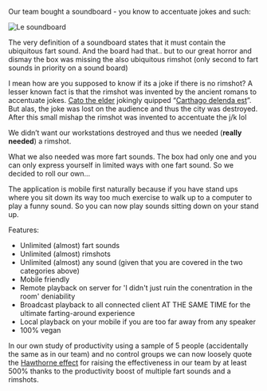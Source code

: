 Our team bought a soundboard - you know to accentuate jokes and such:

![Le soundboard](https://user-images.githubusercontent.com/450310/110112387-f6e7c580-7db1-11eb-9842-b909c800218f.png)

The very definition of a soundboard states that it must contain the ubiquitous fart sound. And the board had that.. but to our great horror and dismay the box was missing the also ubiquitous rimshot (only second to fart sounds in priority on a sound board)

I mean how are you supposed to know if its a joke if there is no rimshot? A lesser known fact is that the rimshot was invented by the ancient romans to accentuate jokes. [Cato the elder](http://en.wikipedia.org/wiki/Cato_the_Elder) jokingly quipped “[Carthago delenda est](http://en.wikipedia.org/wiki/Carthago_delenda_est)”. But alas, the joke was lost on the audience and thus the city was destroyed. After this small mishap the rimshot was invented to accentuate the j/k lol

We didn’t want our workstations destroyed and thus we needed (**really needed**) a rimshot.

What we also needed was more fart sounds. The box had only one and you can only express yourself in limited ways with one fart sound. So we decided to roll our own...

The application is mobile first naturally because if you have stand ups where you sit down its way too much exercise to walk up to a computer to play a funny sound. So you can now play sounds sitting down on your stand up.

Features:
* Unlimited (almost) fart sounds
* Unlimited (almost) rimshots
* Unlimited (almost) any sound (given that you are covered in the two categories above)
* Mobile friendly
* Remote playback on server for 'I didn't just ruin the conentration in the room' deniability
* Broadcast playback to all connected client AT THE SAME TIME for the ultimate farting-around experience
* Local playback on your mobile if you are too far away from any speaker
* 100% vegan

In our own study of productivity using a sample of 5 people (accidentally the same as in our team) and no control groups we can now loosely quote the [Hawthorne effect](http://en.wikipedia.org/wiki/Hawthorne_effect) for raising the effectiveness in our team by at least 500% thanks to the productivity boost of multiple fart sounds and a rimshots.
